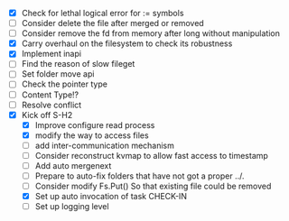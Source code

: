 - [x] Check for lethal logical error for := symbols
- [ ] Consider delete the file after merged or removed
- [ ] Consider remove the fd from memory after long without manipulation
- [x] Carry overhaul on the filesystem to check its robustness
- [x] Implement inapi
- [ ] Find the reason of slow fileget
- [ ] Set folder move api
- [ ] Check the pointer type
- [ ] Content Type!?
- [ ] Resolve conflict
- [x] Kick off S-H2
    - [x] Improve configure read process
    - [x] modify the way to access files
    - [ ] add inter-communication mechanism
    - [ ] Consider reconstruct kvmap to allow fast access to timestamp
    - [ ] Add auto mergenext
    - [ ] Prepare to auto-fix folders that have not got a proper ../.
    - [ ] Consider modify Fs.Put() So that existing file could be removed
    - [x] Set up auto invocation of task CHECK-IN
    - [ ] Set up logging level
